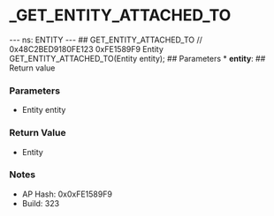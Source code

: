 # _GET_ENTITY_ATTACHED_TO

--- ns: ENTITY --- ## GET_ENTITY_ATTACHED_TO  // 0x48C2BED9180FE123 0xFE1589F9 Entity GET_ENTITY_ATTACHED_TO(Entity entity);   ## Parameters * **entity**:  ## Return value

### Parameters
* Entity entity

### Return Value
* Entity

### Notes
* AP Hash: 0x0xFE1589F9
* Build: 323

